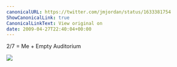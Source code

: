 ```yaml
---
canonicalURL: https://twitter.com/jmjordan/status/1633381754
ShowCanonicalLink: true
CanonicalLinkText: View original on
date: 2009-04-27T22:40:04+00:00
---
```

2/7 = Me + Empty Auditorium

![](/images/1633381754-6929942.jpg)